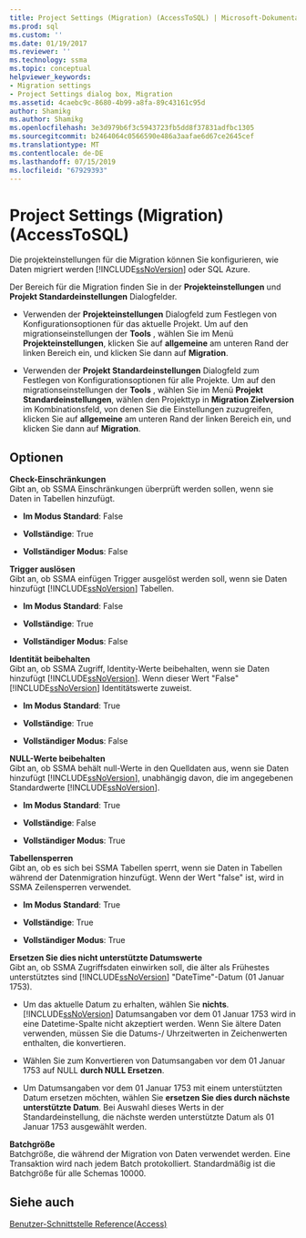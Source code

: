 ```yaml
---
title: Project Settings (Migration) (AccessToSQL) | Microsoft-Dokumentation
ms.prod: sql
ms.custom: ''
ms.date: 01/19/2017
ms.reviewer: ''
ms.technology: ssma
ms.topic: conceptual
helpviewer_keywords:
- Migration settings
- Project Settings dialog box, Migration
ms.assetid: 4caebc9c-8680-4b99-a8fa-89c43161c95d
author: Shamikg
ms.author: Shamikg
ms.openlocfilehash: 3e3d979b6f3c5943723fb5dd8f37831adfbc1305
ms.sourcegitcommit: b2464064c0566590e486a3aafae6d67ce2645cef
ms.translationtype: MT
ms.contentlocale: de-DE
ms.lasthandoff: 07/15/2019
ms.locfileid: "67929393"
---
```

# <a name="project-settings-migration-accesstosql"></a>Project Settings (Migration) (AccessToSQL)
Die projekteinstellungen für die Migration können Sie konfigurieren, wie Daten migriert werden [!INCLUDE[ssNoVersion](../../includes/ssnoversion-md.md)] oder SQL Azure.  
  
Der Bereich für die Migration finden Sie in der **Projekteinstellungen** und **Projekt Standardeinstellungen** Dialogfelder.  
  
-   Verwenden der **Projekteinstellungen** Dialogfeld zum Festlegen von Konfigurationsoptionen für das aktuelle Projekt. Um auf den migrationseinstellungen der **Tools** , wählen Sie im Menü **Projekteinstellungen**, klicken Sie auf **allgemeine** am unteren Rand der linken Bereich ein, und klicken Sie dann auf  **Migration**.  
  
-   Verwenden der **Projekt Standardeinstellungen** Dialogfeld zum Festlegen von Konfigurationsoptionen für alle Projekte. Um auf den migrationseinstellungen der **Tools** , wählen Sie im Menü **Projekt Standardeinstellungen**, wählen den Projekttyp in **Migration Zielversion** im Kombinationsfeld, von denen Sie die Einstellungen zuzugreifen, klicken Sie auf **allgemeine** am unteren Rand der linken Bereich ein, und klicken Sie dann auf **Migration**.  
  
## <a name="options"></a>Optionen  
**Check-Einschränkungen**  
Gibt an, ob SSMA Einschränkungen überprüft werden sollen, wenn sie Daten in Tabellen hinzufügt.  
  
-   **Im Modus Standard**: False  
  
-   **Vollständige**: True  
  
-   **Vollständiger Modus**: False  
  
**Trigger auslösen**  
Gibt an, ob SSMA einfügen Trigger ausgelöst werden soll, wenn sie Daten hinzufügt [!INCLUDE[ssNoVersion](../../includes/ssnoversion-md.md)] Tabellen.  
  
-   **Im Modus Standard**: False  
  
-   **Vollständige**: True  
  
-   **Vollständiger Modus**: False  
  
**Identität beibehalten**  
Gibt an, ob SSMA Zugriff, Identity-Werte beibehalten, wenn sie Daten hinzufügt [!INCLUDE[ssNoVersion](../../includes/ssnoversion-md.md)]. Wenn dieser Wert "False" [!INCLUDE[ssNoVersion](../../includes/ssnoversion-md.md)] Identitätswerte zuweist.  
  
-   **Im Modus Standard**: True  
  
-   **Vollständige**: True  
  
-   **Vollständiger Modus**: False  
  
**NULL-Werte beibehalten**  
Gibt an, ob SSMA behält null-Werte in den Quelldaten aus, wenn sie Daten hinzufügt [!INCLUDE[ssNoVersion](../../includes/ssnoversion-md.md)], unabhängig davon, die im angegebenen Standardwerte [!INCLUDE[ssNoVersion](../../includes/ssnoversion-md.md)].  
  
-   **Im Modus Standard**: True  
  
-   **Vollständige**: False  
  
-   **Vollständiger Modus**: True  
  
**Tabellensperren**  
Gibt an, ob es sich bei SSMA Tabellen sperrt, wenn sie Daten in Tabellen während der Datenmigration hinzufügt. Wenn der Wert "false" ist, wird in SSMA Zeilensperren verwendet.  
  
-   **Im Modus Standard**: True  
  
-   **Vollständige**: True  
  
-   **Vollständiger Modus**: True  
  
**Ersetzen Sie dies nicht unterstützte Datumswerte**  
Gibt an, ob SSMA Zugriffsdaten einwirken soll, die älter als Frühestes unterstütztes sind [!INCLUDE[ssNoVersion](../../includes/ssnoversion-md.md)] "DateTime"-Datum (01 Januar 1753).  
  
-   Um das aktuelle Datum zu erhalten, wählen Sie **nichts**. [!INCLUDE[ssNoVersion](../../includes/ssnoversion-md.md)] Datumsangaben vor dem 01 Januar 1753 wird in eine Datetime-Spalte nicht akzeptiert werden. Wenn Sie ältere Daten verwenden, müssen Sie die Datums-/ Uhrzeitwerten in Zeichenwerten enthalten, die konvertieren.  
  
-   Wählen Sie zum Konvertieren von Datumsangaben vor dem 01 Januar 1753 auf NULL **durch NULL Ersetzen**.  
  
-   Um Datumsangaben vor dem 01 Januar 1753 mit einem unterstützten Datum ersetzen möchten, wählen Sie **ersetzen Sie dies durch nächste unterstützte Datum**. Bei Auswahl dieses Werts in der Standardeinstellung, die nächste werden unterstützte Datum als 01 Januar 1753 ausgewählt werden.  
  
**Batchgröße**  
Batchgröße, die während der Migration von Daten verwendet werden. Eine Transaktion wird nach jedem Batch protokolliert. Standardmäßig ist die Batchgröße für alle Schemas 10000.  
  
## <a name="see-also"></a>Siehe auch  
[Benutzer-Schnittstelle Reference(Access)](https://msdn.microsoft.com/af24c303-4a41-449b-9c86-d6558a97e839)  
  
